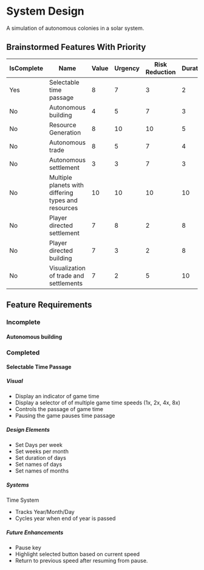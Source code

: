 # System Design
A simulation of autonomous colonies in a solar system.
## Brainstormed Features With Priority

IsComplete | Name | Value | Urgency | Risk Reduction | Duration | WSJF
--- |--- | --- | --- | --- | --- | ---
Yes | Selectable time passage                             | 8     | 7     | 3     | 2     | 9.0
No  | Autonomous building                                 | 4     | 5     | 7     | 3     | 6.3
No  | Resource Generation                                 | 8     | 10    | 10    | 5     | 5.6
No  | Autonomous trade                                    | 8     | 5     | 7     | 4     | 5.0
No  | Autonomous settlement                               | 3     | 3     | 7     | 3     | 4.3
No  | Multiple planets with differing types and resources | 10    | 10    | 10    | 10    | 3.0
No  | Player directed settlement                          | 7     | 8     | 2     | 8     | 1.9
No  | Player directed building                            | 7     | 3     | 2     | 8     | 1.5
No  | Visualization of trade and settlements              | 7     | 2     | 5     | 10    | 1.4

## Feature Requirements
### Incomplete

#### Autonomous building

### Completed

#### Selectable Time Passage
##### Visual
* Display an indicator of game time
* Display a selector of of multiple game time speeds (1x, 2x, 4x, 8x)
* Controls the passage of game time
* Pausing the game pauses time passage
##### Design Elements
* Set Days per week
* Set weeks per month
* Set duration of days
* Set names of days
* Set names of months
##### Systems
Time System
* Tracks Year/Month/Day
* Cycles year when end of year is passed
##### Future Enhancements
* Pause key
* Highlight selected button based on current speed
* Return to previous speed after resuming from pause.